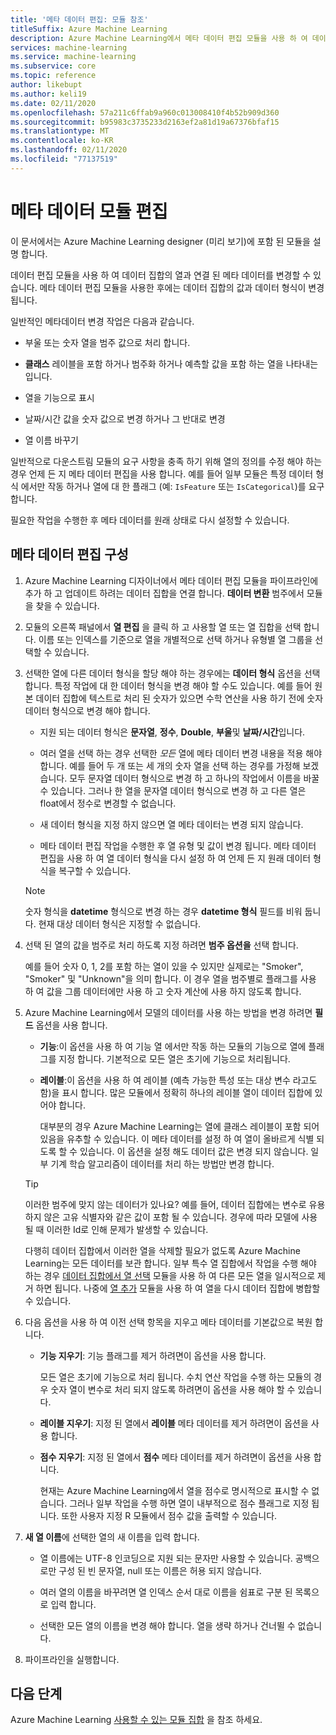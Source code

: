 ```yaml
---
title: '메타 데이터 편집: 모듈 참조'
titleSuffix: Azure Machine Learning
description: Azure Machine Learning에서 메타 데이터 편집 모듈을 사용 하 여 데이터 집합의 열과 연결 된 메타 데이터를 변경 하는 방법에 대해 알아봅니다.
services: machine-learning
ms.service: machine-learning
ms.subservice: core
ms.topic: reference
author: likebupt
ms.author: keli19
ms.date: 02/11/2020
ms.openlocfilehash: 57a211c6ffab9a960c013008410f4b52b909d360
ms.sourcegitcommit: b95983c3735233d2163ef2a81d19a67376bfaf15
ms.translationtype: MT
ms.contentlocale: ko-KR
ms.lasthandoff: 02/11/2020
ms.locfileid: "77137519"
---
```

# <a name="edit-metadata-module"></a>메타 데이터 모듈 편집

이 문서에서는 Azure Machine Learning designer (미리 보기)에 포함 된 모듈을 설명 합니다.

데이터 편집 모듈을 사용 하 여 데이터 집합의 열과 연결 된 메타 데이터를 변경할 수 있습니다. 메타 데이터 편집 모듈을 사용한 후에는 데이터 집합의 값과 데이터 형식이 변경 됩니다.

일반적인 메타데이터 변경 작업은 다음과 같습니다.
  
+ 부울 또는 숫자 열을 범주 값으로 처리 합니다.
  
+ **클래스** 레이블을 포함 하거나 범주화 하거나 예측할 값을 포함 하는 열을 나타내는입니다.
  
+ 열을 기능으로 표시
  
+ 날짜/시간 값을 숫자 값으로 변경 하거나 그 반대로 변경
  
+ 열 이름 바꾸기
  
 일반적으로 다운스트림 모듈의 요구 사항을 충족 하기 위해 열의 정의를 수정 해야 하는 경우 언제 든 지 메타 데이터 편집을 사용 합니다. 예를 들어 일부 모듈은 특정 데이터 형식 에서만 작동 하거나 열에 대 한 플래그 (예: `IsFeature` 또는 `IsCategorical`)를 요구 합니다.  
  
 필요한 작업을 수행한 후 메타 데이터를 원래 상태로 다시 설정할 수 있습니다.
  
## <a name="configure-edit-metadata"></a>메타 데이터 편집 구성
  
1. Azure Machine Learning 디자이너에서 메타 데이터 편집 모듈을 파이프라인에 추가 하 고 업데이트 하려는 데이터 집합을 연결 합니다. **데이터 변환** 범주에서 모듈을 찾을 수 있습니다.
  
1. 모듈의 오른쪽 패널에서 **열 편집** 을 클릭 하 고 사용할 열 또는 열 집합을 선택 합니다. 이름 또는 인덱스를 기준으로 열을 개별적으로 선택 하거나 유형별 열 그룹을 선택할 수 있습니다.  
  
1. 선택한 열에 다른 데이터 형식을 할당 해야 하는 경우에는 **데이터 형식** 옵션을 선택 합니다. 특정 작업에 대 한 데이터 형식을 변경 해야 할 수도 있습니다. 예를 들어 원본 데이터 집합에 텍스트로 처리 된 숫자가 있으면 수학 연산을 사용 하기 전에 숫자 데이터 형식으로 변경 해야 합니다.

    + 지원 되는 데이터 형식은 **문자열**, **정수**, **Double**, **부울**및 **날짜/시간**입니다.

    + 여러 열을 선택 하는 경우 선택한 *모든* 열에 메타 데이터 변경 내용을 적용 해야 합니다. 예를 들어 두 개 또는 세 개의 숫자 열을 선택 하는 경우를 가정해 보겠습니다. 모두 문자열 데이터 형식으로 변경 하 고 하나의 작업에서 이름을 바꿀 수 있습니다. 그러나 한 열을 문자열 데이터 형식으로 변경 하 고 다른 열은 float에서 정수로 변경할 수 없습니다.
  
    + 새 데이터 형식을 지정 하지 않으면 열 메타 데이터는 변경 되지 않습니다.

    + 메타 데이터 편집 작업을 수행한 후 열 유형 및 값이 변경 됩니다. 메타 데이터 편집을 사용 하 여 열 데이터 형식을 다시 설정 하 여 언제 든 지 원래 데이터 형식을 복구할 수 있습니다.  

    > [!NOTE]
    > 숫자 형식을 **datetime** 형식으로 변경 하는 경우 **datetime 형식** 필드를 비워 둡니다. 현재 대상 데이터 형식은 지정할 수 없습니다.  

1. 선택 된 열의 값을 범주로 처리 하도록 지정 하려면 **범주 옵션을** 선택 합니다.

    예를 들어 숫자 0, 1, 2를 포함 하는 열이 있을 수 있지만 실제로는 "Smoker", "Smoker" 및 "Unknown"을 의미 합니다. 이 경우 열을 범주별로 플래그를 사용 하 여 값을 그룹 데이터에만 사용 하 고 숫자 계산에 사용 하지 않도록 합니다.
  
1. Azure Machine Learning에서 모델의 데이터를 사용 하는 방법을 변경 하려면 **필드** 옵션을 사용 합니다.

    + **기능**:이 옵션을 사용 하 여 기능 열 에서만 작동 하는 모듈의 기능으로 열에 플래그를 지정 합니다. 기본적으로 모든 열은 초기에 기능으로 처리됩니다.  
  
    + **레이블**:이 옵션을 사용 하 여 레이블 (예측 가능한 특성 또는 대상 변수 라고도 함)을 표시 합니다. 많은 모듈에서 정확히 하나의 레이블 열이 데이터 집합에 있어야 합니다.

        대부분의 경우 Azure Machine Learning는 열에 클래스 레이블이 포함 되어 있음을 유추할 수 있습니다. 이 메타 데이터를 설정 하 여 열이 올바르게 식별 되도록 할 수 있습니다. 이 옵션을 설정 해도 데이터 값은 변경 되지 않습니다. 일부 기계 학습 알고리즘이 데이터를 처리 하는 방법만 변경 합니다.
  
    > [!TIP]
    > 이러한 범주에 맞지 않는 데이터가 있나요? 예를 들어, 데이터 집합에는 변수로 유용 하지 않은 고유 식별자와 같은 값이 포함 될 수 있습니다. 경우에 따라 모델에 사용 될 때 이러한 Id로 인해 문제가 발생할 수 있습니다.
    >
    > 다행히 데이터 집합에서 이러한 열을 삭제할 필요가 없도록 Azure Machine Learning는 모든 데이터를 보관 합니다. 일부 특수 열 집합에서 작업을 수행 해야 하는 경우 [데이터 집합에서 열 선택](select-columns-in-dataset.md) 모듈을 사용 하 여 다른 모든 열을 일시적으로 제거 하면 됩니다. 나중에 [열 추가](add-columns.md) 모듈을 사용 하 여 열을 다시 데이터 집합에 병합할 수 있습니다.  
  
1. 다음 옵션을 사용 하 여 이전 선택 항목을 지우고 메타 데이터를 기본값으로 복원 합니다.  
  
    + **기능 지우기**: 기능 플래그를 제거 하려면이 옵션을 사용 합니다.  
  
         모든 열은 초기에 기능으로 처리 됩니다. 수치 연산 작업을 수행 하는 모듈의 경우 숫자 열이 변수로 처리 되지 않도록 하려면이 옵션을 사용 해야 할 수 있습니다.
  
    + **레이블 지우기**: 지정 된 열에서 **레이블** 메타 데이터를 제거 하려면이 옵션을 사용 합니다.  
  
    + **점수 지우기**: 지정 된 열에서 **점수** 메타 데이터를 제거 하려면이 옵션을 사용 합니다.  
  
         현재는 Azure Machine Learning에서 열을 점수로 명시적으로 표시할 수 없습니다. 그러나 일부 작업을 수행 하면 열이 내부적으로 점수 플래그로 지정 됩니다. 또한 사용자 지정 R 모듈에서 점수 값을 출력할 수 있습니다.

1. **새 열 이름**에 선택한 열의 새 이름을 입력 합니다.  
  
    + 열 이름에는 UTF-8 인코딩으로 지원 되는 문자만 사용할 수 있습니다. 공백으로만 구성 된 빈 문자열, null 또는 이름은 허용 되지 않습니다.  
  
    + 여러 열의 이름을 바꾸려면 열 인덱스 순서 대로 이름을 쉼표로 구분 된 목록으로 입력 합니다.  
  
    + 선택한 모든 열의 이름을 변경 해야 합니다. 열을 생략 하거나 건너뛸 수 없습니다.  
  
1. 파이프라인을 실행합니다.  

## <a name="next-steps"></a>다음 단계

Azure Machine Learning [사용할 수 있는 모듈 집합](module-reference.md) 을 참조 하세요.
